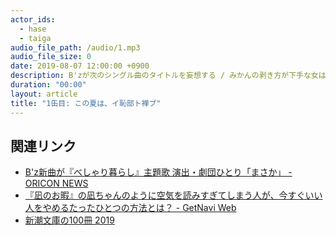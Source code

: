 ```yaml
---
actor_ids:
  - hase
  - taiga
audio_file_path: /audio/1.mp3
audio_file_size: 0
date: 2019-08-07 12:00:00 +0900
description: B'zが次のシングル曲のタイトルを妄想する / みかんの剥き方が下手な女は本当にヤれるのか / 今週の新潮文庫 
duration: "00:00"
layout: article
title: "1缶目: この夏は、イ恥部ト禅ブ"
---
```


## 関連リンク

- [B'z新曲が『べしゃり暮らし』主題歌 演出・劇団ひとり「まさか」 - ORICON NEWS](https://www.oricon.co.jp/news/2139608/)
- [『凪のお暇』の凪ちゃんのように空気を読みすぎてしまう人が、今すぐいい人をやめるたったひとつの方法とは？ - GetNavi Web](https://getnavi.jp/book/412486/)
- [新潮文庫の100冊 2019](https://100satsu.com)
